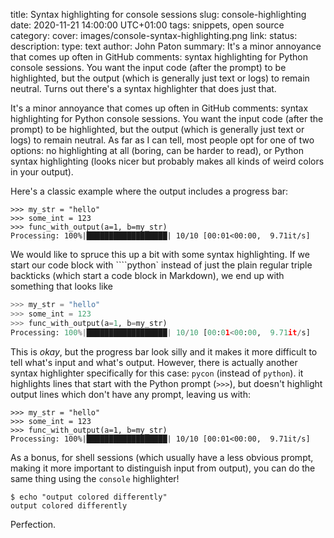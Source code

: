 title: Syntax highlighting for console sessions
slug: console-highlighting
date: 2020-11-21 14:00:00 UTC+01:00
tags: snippets, open source
category: 
cover: images/console-syntax-highlighting.png
link: 
status:
description:
type: text
author: John Paton
summary: It's a minor annoyance that comes up often in GitHub comments: syntax highlighting for Python console sessions. You want the input code (after the prompt) to be highlighted, but the output (which is generally just text or logs) to remain neutral. Turns out there's a syntax highlighter that does just that.

It's a minor annoyance that comes up often in GitHub comments: syntax highlighting for Python console sessions. You want the input code (after the prompt) to be highlighted, but the output (which is generally just text or logs) to remain neutral. As far as I can tell, most people opt for one of two options: no highlighting at all (boring, can be harder to read), or Python syntax highlighting (looks nicer but probably makes all kinds of weird colors in your output). 

Here's a classic example where the output includes a progress bar:

```
>>> my_str = "hello"
>>> some_int = 123
>>> func_with_output(a=1, b=my_str)
Processing: 100%|██████████████████| 10/10 [00:01<00:00,  9.71it/s]
```

We would like to spruce this up a bit with some syntax highlighting. If we start our code block with ````python` instead of just the plain regular triple backticks (which start a code block in Markdown), we end up with something that looks like

```python
>>> my_str = "hello"
>>> some_int = 123
>>> func_with_output(a=1, b=my_str)
Processing: 100%|██████████████████| 10/10 [00:01<00:00,  9.71it/s]
```

This is _okay_, but the progress bar look silly and it makes it more difficult to tell what's input and what's output. However, there is actually another syntax highlighter specifically for this case: `pycon` (instead of `python`). it highlights lines that start with the Python prompt (`>>>`), but doesn't highlight output lines which don't have any prompt, leaving us with:

```pycon
>>> my_str = "hello"
>>> some_int = 123
>>> func_with_output(a=1, b=my_str)
Processing: 100%|██████████████████| 10/10 [00:01<00:00,  9.71it/s]
```

As a bonus, for shell sessions (which usually have a less obvious prompt, making it more important to distinguish input from output), you can do the same thing using the `console` highlighter!

```console
$ echo "output colored differently"
output colored differently
```

Perfection.